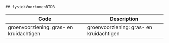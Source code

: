 	## fysiekVoorkomenBTDB			
				
|	Code	|	Description	|
|	---	|	---	|
|	groenvoorziening: gras- en kruidachtigen	|	groenvoorziening: gras- en kruidachtigen	|
